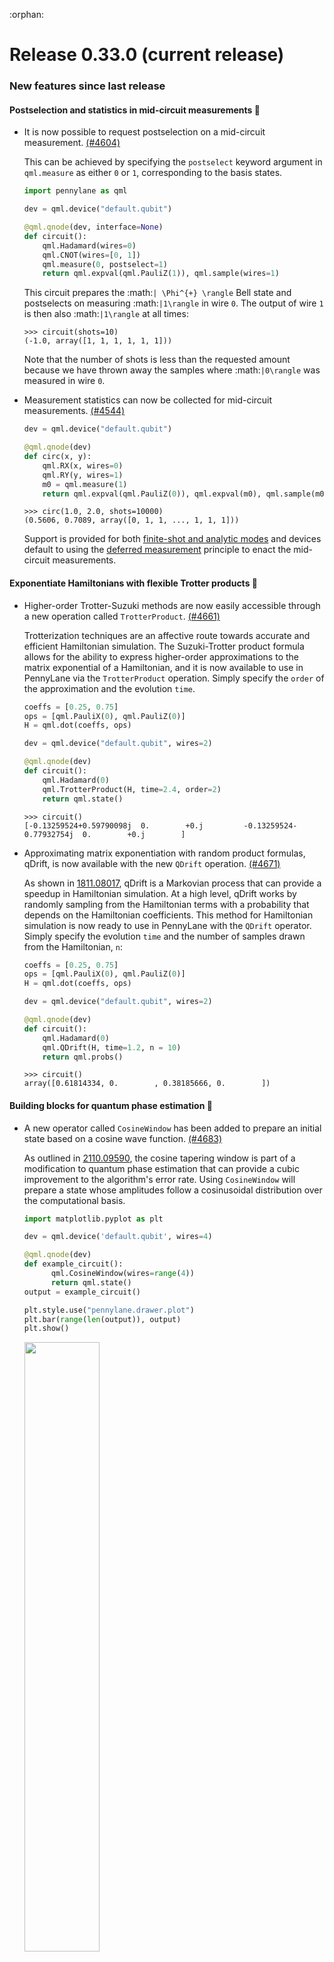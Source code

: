 :orphan:

# Release 0.33.0 (current release)

<h3>New features since last release</h3>

<h4>Postselection and statistics in mid-circuit measurements 📌</h4>

* It is now possible to request postselection on a mid-circuit measurement.
  [(#4604)](https://github.com/PennyLaneAI/pennylane/pull/4604)

  This can be achieved by specifying the `postselect` keyword argument in `qml.measure` as either
  `0` or `1`, corresponding to the basis states.

  ```python
  import pennylane as qml

  dev = qml.device("default.qubit")

  @qml.qnode(dev, interface=None)
  def circuit():
      qml.Hadamard(wires=0)
      qml.CNOT(wires=[0, 1])
      qml.measure(0, postselect=1)
      return qml.expval(qml.PauliZ(1)), qml.sample(wires=1)
  ```
  
  This circuit prepares the :math:`| \Phi^{+} \rangle` Bell state and postselects on measuring
  :math:`|1\rangle` in wire `0`. The output of wire `1` is then also :math:`|1\rangle`
  at all times:

  ```pycon
  >>> circuit(shots=10)
  (-1.0, array([1, 1, 1, 1, 1, 1]))
  ```

  Note that the number of shots is less than the requested amount because we have thrown away the
  samples where :math:`|0\rangle` was measured in wire `0`.

* Measurement statistics can now be collected for mid-circuit measurements.
  [(#4544)](https://github.com/PennyLaneAI/pennylane/pull/4544)

  ```python
  dev = qml.device("default.qubit")

  @qml.qnode(dev)
  def circ(x, y):
      qml.RX(x, wires=0)
      qml.RY(y, wires=1)
      m0 = qml.measure(1)
      return qml.expval(qml.PauliZ(0)), qml.expval(m0), qml.sample(m0)
  ```

  ```pycon
  >>> circ(1.0, 2.0, shots=10000)
  (0.5606, 0.7089, array([0, 1, 1, ..., 1, 1, 1]))
  ```
  
  Support is provided for both
  [finite-shot and analytic modes](https://docs.pennylane.ai/en/stable/introduction/circuits.html#shots)
  and devices default to using the
  [deferred measurement](https://docs.pennylane.ai/en/stable/code/api/pennylane.defer_measurements.html)
  principle to enact the mid-circuit measurements.

<h4>Exponentiate Hamiltonians with flexible Trotter products 🐖</h4>

* Higher-order Trotter-Suzuki methods are now easily accessible through a new operation
  called `TrotterProduct`.
  [(#4661)](https://github.com/PennyLaneAI/pennylane/pull/4661)

  Trotterization techniques are an affective route towards accurate and efficient
  Hamiltonian simulation. The Suzuki-Trotter product formula allows for the ability
  to express higher-order approximations to the matrix exponential of a Hamiltonian, 
  and it is now available to use in PennyLane via the `TrotterProduct` operation. 
  Simply specify the `order` of the approximation and the evolution `time`.

  ```python
  coeffs = [0.25, 0.75]
  ops = [qml.PauliX(0), qml.PauliZ(0)]
  H = qml.dot(coeffs, ops)

  dev = qml.device("default.qubit", wires=2)

  @qml.qnode(dev)
  def circuit():
      qml.Hadamard(0)
      qml.TrotterProduct(H, time=2.4, order=2)
      return qml.state()
  ```

  ```pycon
  >>> circuit()
  [-0.13259524+0.59790098j  0.        +0.j         -0.13259524-0.77932754j  0.        +0.j        ]
  ```

* Approximating matrix exponentiation with random product formulas, qDrift, is now available with the new `QDrift`
  operation.
  [(#4671)](https://github.com/PennyLaneAI/pennylane/pull/4671)

  As shown in [1811.08017](https://arxiv.org/pdf/1811.08017.pdf), qDrift is a Markovian process that can provide
  a speedup in Hamiltonian simulation. At a high level, qDrift works by randomly sampling from the Hamiltonian 
  terms with a probability that depends on the Hamiltonian coefficients. This method for Hamiltonian
  simulation is now ready to use in PennyLane with the `QDrift` operator. Simply specify the evolution `time`
  and the number of samples drawn from the Hamiltonian, `n`:
  
  ```python
  coeffs = [0.25, 0.75]
  ops = [qml.PauliX(0), qml.PauliZ(0)]
  H = qml.dot(coeffs, ops)

  dev = qml.device("default.qubit", wires=2)

  @qml.qnode(dev)
  def circuit():
      qml.Hadamard(0)
      qml.QDrift(H, time=1.2, n = 10)
      return qml.probs()
  ```

  ```pycon
  >>> circuit()
  array([0.61814334, 0.        , 0.38185666, 0.        ])
  ```

<h4>Building blocks for quantum phase estimation 🧱</h4>

* A new operator called `CosineWindow` has been added to prepare an initial state based on a cosine wave function.
  [(#4683)](https://github.com/PennyLaneAI/pennylane/pull/4683)

  As outlined in [2110.09590](https://arxiv.org/pdf/2110.09590.pdf), the cosine tapering window is part of a modification
  to quantum phase estimation that can provide a cubic improvement to the algorithm's error rate. Using `CosineWindow` will 
  prepare a state whose amplitudes follow a cosinusoidal distribution over the computational basis.

  ```python
  import matplotlib.pyplot as plt

  dev = qml.device('default.qubit', wires=4)

  @qml.qnode(dev)
  def example_circuit():
        qml.CosineWindow(wires=range(4))
        return qml.state()
  output = example_circuit()

  plt.style.use("pennylane.drawer.plot")
  plt.bar(range(len(output)), output)
  plt.show()
  ```

  <img src="https://docs.pennylane.ai/en/stable/_images/cosine_window.png" width=50%/>

* Controlled gate sequences raised to decreasing powers, a sub-block in quantum phase estimation, can now be created with the new 
  `CtrlSequence` operator.
  [(#4707)](https://github.com/PennyLaneAI/pennylane/pull/4707/)

  To use `CtrlSequence`, specify the controlled unitary operator and the control wires, `control`:

  ```python
  dev = qml.device("default.qubit", wires = 4)

  @qml.qnode(dev)
  def circuit():
      for i in range(3):
          qml.Hadamard(wires = i)
      qml.ControlledSequence(qml.RX(0.25, wires = 3), control = [0, 1, 2])
      qml.adjoint(qml.QFT)(wires = range(3))
      return qml.probs(wires = range(3))
  ```

  ```pycon
  >>> print(circuit())
  [0.92059345 0.02637178 0.00729619 0.00423258 0.00360545 0.00423258 0.00729619 0.02637178]
  ```
  
<h4>New device capabilities, integration with Catalyst, and more! ⚗️</h4>

* `default.qubit` now uses the new `qml.devices.Device` API and functionality in
  `qml.devices.qubit`. If you experience any issues with the updated `default.qubit`, please let us
  know by [posting an issue](https://github.com/PennyLaneAI/pennylane/issues/new/choose). 
  The old version of the device is still
  accessible by the short name `default.qubit.legacy`, or directly via `qml.devices.DefaultQubitLegacy`.
  [(#4594)](https://github.com/PennyLaneAI/pennylane/pull/4594)
  [(#4436)](https://github.com/PennyLaneAI/pennylane/pull/4436)
  [(#4620)](https://github.com/PennyLaneAI/pennylane/pull/4620)
  [(#4632)](https://github.com/PennyLaneAI/pennylane/pull/4632)

  This changeover has a number of benefits for `default.qubit`, including:

  * The number of wires is now optional — simply having `qml.device("default.qubit")` is valid! If
    wires are not provided at instantiation, the device automatically infers the required number of
    wires for each circuit provided for execution.

    ```python
    dev = qml.device("default.qubit")

    @qml.qnode(dev)
    def circuit():
        qml.PauliZ(0)
        qml.RZ(0.1, wires=1)
        qml.Hadamard(2)
        return qml.state()
    ```

    ```pycon
    >>> print(qml.draw(circuit)())
    0: ──Z────────┤  State
    1: ──RZ(0.10)─┤  State
    2: ──H────────┤  State
    ```

  * `default.qubit` is no longer silently swapped out with an interface-appropriate device when the
    backpropagation differentiation method is used. For example, consider:

    ```python
    import jax

    dev = qml.device("default.qubit", wires=1)

    @qml.qnode(dev, diff_method="backprop")
    def f(x):
        qml.RX(x, wires=0)
        return qml.expval(qml.PauliZ(0))
    
    f(jax.numpy.array(0.2))
    ```
    
    In previous versions of PennyLane, the device will be swapped for the JAX equivalent:

    ```pycon
    >>> f.device
    <DefaultQubitJax device (wires=1, shots=None) at 0x7f8c8bff50a0>
    >>> f.device == dev
    False
    ```
    
    Now, `default.qubit` can itself dispatch to all the interfaces in a backprop-compatible way
    and hence does not need to be swapped:

    ```pycon
    >>> f.device
    <default.qubit device (wires=1) at 0x7f20d043b040>
    >>> f.device == dev
    True
    ```

* A QNode that has been decorated with `qjit` from PennyLane's
  [Catalyst](https://docs.pennylane.ai/projects/catalyst) library for just-in-time hybrid
  compilation is now compatible with `qml.draw`.
  [(#4609)](https://github.com/PennyLaneAI/pennylane/pull/4609)

  ```python
  import catalyst

  @catalyst.qjit
  @qml.qnode(qml.device("lightning.qubit", wires=3))
  def circuit(x, y, z, c):
      """A quantum circuit on three wires."""

      @catalyst.for_loop(0, c, 1)
      def loop(i):
          qml.Hadamard(wires=i)

      qml.RX(x, wires=0)
      loop()  
      qml.RY(y, wires=1)
      qml.RZ(z, wires=2)
      return qml.expval(qml.PauliZ(0))
  
  draw = qml.draw(circuit, decimals=None)(1.234, 2.345, 3.456, 1)
  ```
  
  ```pycon
  >>> print(draw)
  0: ──RX──H──┤  <Z>
  1: ──H───RY─┤
  2: ──RZ─────┤
  ```

<h3>Improvements 🛠</h3>

<h4>More PyTrees!</h4>

* `MeasurementProcess` and `QuantumScript` objects are now registered as JAX PyTrees.
  [(#4607)](https://github.com/PennyLaneAI/pennylane/pull/4607)
  [(#4608)](https://github.com/PennyLaneAI/pennylane/pull/4608)

  It is now possible to JIT-compile functions with arguments that are a `MeasurementProcess` or
  a `QuantumScript`:

  ```python
  import jax

  tape0 = qml.tape.QuantumTape([qml.RX(1.0, 0), qml.RY(0.5, 0)], [qml.expval(qml.PauliZ(0))])
  dev = qml.device('lightning.qubit', wires=5)

  execute_kwargs = {"device": dev, "gradient_fn": qml.gradients.param_shift, "interface":"jax"}

  jitted_execute = jax.jit(qml.execute, static_argnames=execute_kwargs.keys())
  jitted_execute((tape0, ), **execute_kwargs)
  ```

<h4>Improving QChem and existing algorithms</h4>

* Computationally expensive functions in `integrals.py`, `electron_repulsion` and `_hermite_coulomb`, have
  been modified to replace indexing with slicing for better compatibility with JAX.
  [(#4685)](https://github.com/PennyLaneAI/pennylane/pull/4685)

* `qml.qchem.import_state` has been extended to import more quantum chemistry wavefunctions, 
  from MPS, DMRG and SHCI classical calculations performed with the Block2 and Dice libraries.
  [#4523](https://github.com/PennyLaneAI/pennylane/pull/4523)
  [#4524](https://github.com/PennyLaneAI/pennylane/pull/4524)
  [#4626](https://github.com/PennyLaneAI/pennylane/pull/4626)
  [#4634](https://github.com/PennyLaneAI/pennylane/pull/4634)

  Check out our [how-to guide](https://pennylane.ai/qml/demos/tutorial_initial_state_preparation)
  to learn more about how PennyLane integrates with your favourite quantum chemistry libraries.

* The qchem `fermionic_dipole` and `particle_number` functions have been updated to use a
  `FermiSentence`. The deprecated features for using tuples to represent fermionic operations are
  removed.
  [(#4546)](https://github.com/PennyLaneAI/pennylane/pull/4546)
  [(#4556)](https://github.com/PennyLaneAI/pennylane/pull/4556)

* The tensor-network template `qml.MPS` now supports changing the `offset` between subsequent blocks for more flexibility.
  [(#4531)](https://github.com/PennyLaneAI/pennylane/pull/4531)

* Builtin types support with `qml.pauli_decompose` have been improved.
  [(#4577)](https://github.com/PennyLaneAI/pennylane/pull/4577)

* `AmplitudeEmbedding` now inherits from `StatePrep`, allowing for it to not be decomposed
  when at the beginning of a circuit, thus behaving like `StatePrep`.
  [(#4583)](https://github.com/PennyLaneAI/pennylane/pull/4583)

* `qml.cut_circuit` is now compatible with circuits that compute the expectation values of Hamiltonians 
  with two or more terms.
  [(#4642)](https://github.com/PennyLaneAI/pennylane/pull/4642)

<h4>Next-generation device API</h4>

* `default.qubit` now tracks the number of equivalent qpu executions and total shots
  when the device is sampling. Note that `"simulations"` denotes the number of simulation passes, whereas
  `"executions"` denotes how many different computational bases need to be sampled in. Additionally, the
  new `default.qubit` tracks the results of `device.execute`.
  [(#4628)](https://github.com/PennyLaneAI/pennylane/pull/4628)
  [(#4649)](https://github.com/PennyLaneAI/pennylane/pull/4649)

* `DefaultQubit` can now accept a `jax.random.PRNGKey` as a `seed` to set the key for the JAX pseudo random 
  number generator when using the JAX interface. This corresponds to the `prng_key` on 
  `default.qubit.jax` in the old API.
  [(#4596)](https://github.com/PennyLaneAI/pennylane/pull/4596)

* The `JacobianProductCalculator` abstract base class and implementations `TransformJacobianProducts`
  `DeviceDerivatives`, and `DeviceJacobianProducts` have been added to `pennylane.interfaces.jacobian_products`.
  [(#4435)](https://github.com/PennyLaneAI/pennylane/pull/4435)
  [(#4527)](https://github.com/PennyLaneAI/pennylane/pull/4527)
  [(#4637)](https://github.com/PennyLaneAI/pennylane/pull/4637)

* `DefaultQubit` dispatches to a faster implementation for applying `ParametrizedEvolution` to a state
  when it is more efficient to evolve the state than the operation matrix.
  [(#4598)](https://github.com/PennyLaneAI/pennylane/pull/4598)
  [(#4620)](https://github.com/PennyLaneAI/pennylane/pull/4620)

* Wires can be provided to the new device API.
  [(#4538)](https://github.com/PennyLaneAI/pennylane/pull/4538)
  [(#4562)](https://github.com/PennyLaneAI/pennylane/pull/4562)

* `qml.sample()` in the new device API now returns a `np.int64` array instead of `np.bool8`.
  [(#4539)](https://github.com/PennyLaneAI/pennylane/pull/4539)

* The new device API now has a `repr()` method.
  [(#4562)](https://github.com/PennyLaneAI/pennylane/pull/4562)

* `DefaultQubit` now works as expected with measurement processes that don't specify wires.
  [(#4580)](https://github.com/PennyLaneAI/pennylane/pull/4580)

* Various improvements to measurements have been made for feature parity between `default.qubit.legacy` and
  the new `DefaultQubit`. This includes not trying to squeeze batched `CountsMP` results and implementing
  `MutualInfoMP.map_wires`.
  [(#4574)](https://github.com/PennyLaneAI/pennylane/pull/4574)

* `devices.qubit.simulate` now accepts an interface keyword argument. If a QNode with `DefaultQubit`
  specifies an interface, the result will be computed with that interface.
  [(#4582)](https://github.com/PennyLaneAI/pennylane/pull/4582)

* `ShotAdaptiveOptimizer` has been updated to pass shots to QNode executions instead of overriding
  device shots before execution. This makes it compatible with the new device API.
  [(#4599)](https://github.com/PennyLaneAI/pennylane/pull/4599)

* `pennylane.devices.preprocess` now offers the transforms `decompose`, `validate_observables`, `validate_measurements`,
  `validate_device_wires`, `validate_multiprocessing_workers`, `warn_about_trainable_observables`,
  and `no_sampling` to assist in constructing devices under the new device API.
  [(#4659)](https://github.com/PennyLaneAI/pennylane/pull/4659)

* Updated `qml.device`, `devices.preprocessing` and the `tape_expand.set_decomposition` context 
  manager to bring `DefaultQubit` to feature parity with `default.qubit.legacy` with regards to 
  using custom decompositions. The `DefaultQubit` device can now be included in a `set_decomposition` 
  context or initialized with a `custom_decomps` dictionary, as well as a custom `max_depth` for 
  decomposition.
  [(#4675)](https://github.com/PennyLaneAI/pennylane/pull/4675)

<h4>Other improvements</h4>

* The `StateMP` measurement now accepts a wire order (e.g., a device wire order). The `process_state`
  method will re-order the given state to go from the inputted wire-order to the process's wire-order.
  If the process's wire-order contains extra wires, it will assume those are in the zero-state.
  [(#4570)](https://github.com/PennyLaneAI/pennylane/pull/4570)
  [(#4602)](https://github.com/PennyLaneAI/pennylane/pull/4602)

* Methods called `add_transform` and `insert_front_transform`  have been added to `TransformProgram`.
  [(#4559)](https://github.com/PennyLaneAI/pennylane/pull/4559)

* Instances of the `TransformProgram` class can now be added together.
  [(#4549)](https://github.com/PennyLaneAI/pennylane/pull/4549)

* Transforms can now be applied to devices following the new device API.
 [(#4667)](https://github.com/PennyLaneAI/pennylane/pull/4667)

* All gradient transforms have been updated to the new transform program system.
 [(#4595)](https://github.com/PennyLaneAI/pennylane/pull/4595)

* Multi-controlled operations with a single-qubit special unitary target can now automatically decompose.
  [(#4697)](https://github.com/PennyLaneAI/pennylane/pull/4697)

* `pennylane.defer_measurements` will now exit early if the input does not contain mid circuit measurements.
  [(#4659)](https://github.com/PennyLaneAI/pennylane/pull/4659)

* The density matrix aspects of `StateMP` have been split into their own measurement
  process called `DensityMatrixMP`.
  [(#4558)](https://github.com/PennyLaneAI/pennylane/pull/4558)

* `StateMeasurement.process_state` now assumes that the input is flat. `ProbabilityMP.process_state` has
  been updated to reflect this assumption and avoid redundant reshaping.
  [(#4602)](https://github.com/PennyLaneAI/pennylane/pull/4602)

* `qml.exp` returns a more informative error message when decomposition is unavailable for non-unitary operators.
  [(#4571)](https://github.com/PennyLaneAI/pennylane/pull/4571)

* Added `qml.math.get_deep_interface` to get the interface of a scalar hidden deep in lists or tuples.
  [(#4603)](https://github.com/PennyLaneAI/pennylane/pull/4603)

* Updated `qml.math.ndim` and `qml.math.shape` to work with built-in lists or tuples that contain
  interface-specific scalar dat (e.g., `[(tf.Variable(1.1), tf.Variable(2.2))]`).
  [(#4603)](https://github.com/PennyLaneAI/pennylane/pull/4603)

* When decomposing a unitary matrix with `one_qubit_decomposition` and opting to include the `GlobalPhase` 
  in the decomposition, the phase is no longer cast to `dtype=complex`.
  [(#4653)](https://github.com/PennyLaneAI/pennylane/pull/4653)

* `_qfunc_output` has been removed from `QuantumScript`, as it is no longer necessary. There is
  still a `_qfunc_output` property on `QNode` instances.
  [(#4651)](https://github.com/PennyLaneAI/pennylane/pull/4651)

* `qml.data.load` properly handles parameters that come after `'full'`
  [(#4663)](https://github.com/PennyLaneAI/pennylane/pull/4663)

* The `qml.jordan_wigner` function has been modified to optionally remove the imaginary components
  of the computed qubit operator, if imaginary components are smaller than a threshold. 
  [(#4639)](https://github.com/PennyLaneAI/pennylane/pull/4639)

* `qml.data.load` correctly performs a full download of the dataset after a partial download of the
  same dataset has already been performed.
  [(#4681)](https://github.com/PennyLaneAI/pennylane/pull/4681)
  
* The performance of `qml.data.load()` has been improved when partially loading a dataset
  [(#4674)](https://github.com/PennyLaneAI/pennylane/pull/4674)

* Plots generated with the `pennylane.drawer.plot` style of `matplotlib.pyplot` now have black
  axis labels and are generated at a default DPI of 300.
  [(#4690)](https://github.com/PennyLaneAI/pennylane/pull/4690)

* Shallow copies of the `QNode` now also copy the `execute_kwargs` and transform program. When applying
  a transform to a `QNode`, the new qnode is only a shallow copy of the original and thus keeps the same
  device.
  [(#4736)](https://github.com/PennyLaneAI/pennylane/pull/4736)

<h3>Breaking changes 💔</h3>

* `qml.defer_measurements` now raises an error if a transformed circuit measures `qml.probs`,
  `qml.sample`, or `qml.counts` without any wires or observable, or if it measures `qml.state`.
  [(#4701)](https://github.com/PennyLaneAI/pennylane/pull/4701)

* The device test suite now converts device keyword arguments to integers or floats if possible.
  [(#4640)](https://github.com/PennyLaneAI/pennylane/pull/4640)

* `MeasurementProcess.eigvals()` now raises an `EigvalsUndefinedError` if the measurement observable
  does not have eigenvalues.
  [(#4544)](https://github.com/PennyLaneAI/pennylane/pull/4544)

* The `__eq__` and `__hash__` methods of `Operator` and `MeasurementProcess` no longer rely on the
  object's address in memory. Using `==` with operators and measurement processes will now behave the
  same as `qml.equal`, and objects of the same type with the same data and hyperparameters will have
  the same hash.
  [(#4536)](https://github.com/PennyLaneAI/pennylane/pull/4536)

  In the following scenario, the second and third code blocks show the previous and current behaviour
  of operator and measurement process equality, determined by `==`:

  ```python
  op1 = qml.PauliX(0)
  op2 = qml.PauliX(0)
  op3 = op1
  ```

  Old behaviour:

  ```pycon
  >>> op1 == op2
  False
  >>> op1 == op3
  True
  ```

  New behaviour:

  ```pycon
  >>> op1 == op2
  True
  >>> op1 == op3
  True
  ```

  The `__hash__` dunder method defines the hash of an object. The default hash of an object
  is determined by the objects memory address. However, the new hash is determined by the
  properties and attributes of operators and measurement processes. Consider the scenario below.
  The second and third code blocks show the previous and current behaviour.

  ```python
  op1 = qml.PauliX(0)
  op2 = qml.PauliX(0)
  ```

  Old behaviour:

  ```pycon
  >>> print({op1, op2})
  {PauliX(wires=[0]), PauliX(wires=[0])}
  ```

  New behaviour:

  ```pycon
  >>> print({op1, op2})
  {PauliX(wires=[0])}
  ```

* The old return type and associated functions `qml.enable_return` and `qml.disable_return` have been removed.
  [(#4503)](https://github.com/PennyLaneAI/pennylane/pull/4503)

* The `mode` keyword argument in `QNode` has been removed. Please use `grad_on_execution` instead.
  [(#4503)](https://github.com/PennyLaneAI/pennylane/pull/4503)

* The CV observables `qml.X` and `qml.P` have been removed. Please use `qml.QuadX` and `qml.QuadP` instead.
  [(#4533)](https://github.com/PennyLaneAI/pennylane/pull/4533)

* The `sampler_seed` argument of `qml.gradients.spsa_grad` has been removed.
  Instead, the `sampler_rng` argument should be set, either to an integer value, which will be used
  to create a PRNG internally, or to a NumPy pseudo-random number generator (PRNG) created via
  `np.random.default_rng(seed)`.
  [(#4550)](https://github.com/PennyLaneAI/pennylane/pull/4550)

* The `QuantumScript.set_parameters` method and the `QuantumScript.data` setter have
  been removed. Please use `QuantumScript.bind_new_parameters` instead.
  [(#4548)](https://github.com/PennyLaneAI/pennylane/pull/4548)

* The method `tape.unwrap()` and corresponding `UnwrapTape` and `Unwrap` classes have been removed.
  Instead of `tape.unwrap()`, use `qml.transforms.convert_to_numpy_parameters`.
  [(#4535)](https://github.com/PennyLaneAI/pennylane/pull/4535)

* The `RandomLayers.compute_decomposition` keyword argument `ratio_imprivitive` has been changed to
  `ratio_imprim` to match the call signature of the operation.
  [(#4552)](https://github.com/PennyLaneAI/pennylane/pull/4552)

* The private `TmpPauliRot` operator used for `SpecialUnitary` no longer decomposes to nothing
  when the theta value is trainable.
  [(#4585)](https://github.com/PennyLaneAI/pennylane/pull/4585)

* `ProbabilityMP.marginal_prob` has been removed. Its contents have been moved into `process_state`,
  which effectively just called `marginal_prob` with `np.abs(state) ** 2`.
  [(#4602)](https://github.com/PennyLaneAI/pennylane/pull/4602)

<h3>Deprecations 👋</h3>

* The following decorator syntax for transforms has been deprecated and will raise a warning:
  [(#4457)](https://github.com/PennyLaneAI/pennylane/pull/4457/)

  ```python
  @transform_fn(**transform_kwargs)
  @qml.qnode(dev)
  def circuit():
      ...
  ```
  
  If you are using a transform that has supporting `transform_kwargs`, please call the
  transform directly using `circuit = transform_fn(circuit, **transform_kwargs)`,
  or use `functools.partial`:

  ```python
  @functools.partial(transform_fn, **transform_kwargs)
  @qml.qnode(dev)
  def circuit():
      ...
  ```

* The `prep` keyword argument in `QuantumScript` has been deprecated and will be removed from `QuantumScript`.
  `StatePrepBase` operations should be placed at the beginning of the `ops` list instead.
  [(#4554)](https://github.com/PennyLaneAI/pennylane/pull/4554)

* `qml.gradients.pulse_generator` has been renamed to `qml.gradients.pulse_odegen` to adhere to paper naming conventions. During v0.33, `pulse_generator`
  is still available but raises a warning.
  [(#4633)](https://github.com/PennyLaneAI/pennylane/pull/4633)

<h3>Documentation 📝</h3>

* A warning section in the docstring for `DefaultQubit` regarding the start method used in multiprocessing has been added.
  This may help users circumvent issues arising in Jupyter notebooks on macOS for example.
  [(#4622)](https://github.com/PennyLaneAI/pennylane/pull/4622)

* Documentation improvements to the new device API have been made. The documentation now correctly states that interface-specific
  parameters are only passed to the device for backpropagation derivatives. 
  [(#4542)](https://github.com/PennyLaneAI/pennylane/pull/4542)

* Functions for qubit-simulation to the `qml.devices` sub-page of the "Internal" section have been added.
  Note that these functions are unstable while device upgrades are underway.
  [(#4555)](https://github.com/PennyLaneAI/pennylane/pull/4555)

* A documentation improvement to the usage example in the `qml.QuantumMonteCarlo` page has been made.
  An integral was missing the differential :math:`dx`.
  [(#4593)](https://github.com/PennyLaneAI/pennylane/pull/4593)  

* A documentation improvement for the use of the `pennylane` style of `qml.drawer` and the
  `pennylane.drawer.plot` style of `matplotlib.pyplot` has been made by clarifying the use of the default font.
  [(#4690)](https://github.com/PennyLaneAI/pennylane/pull/4690)

<h3>Bug fixes 🐛</h3>

* Fixed `LocalHilbertSchmidt.compute_decomposition` so that the template can be used in a QNode.
  [(#4719)](https://github.com/PennyLaneAI/pennylane/pull/4719)

* Fixes `transforms.transpile` with arbitrary measurement processes.
  [(#4732)](https://github.com/PennyLaneAI/pennylane/pull/4732)

* Providing `work_wires=None` to `qml.GroverOperator` no longer interprets `None` as a wire.
  [(#4668)](https://github.com/PennyLaneAI/pennylane/pull/4668)

* Fixed an issue where the `__copy__` method of the `qml.Select()` operator attempted to access un-initialized data.
  [(#4551)](https://github.com/PennyLaneAI/pennylane/pull/4551)

* Fixed the `skip_first` option in `expand_tape_state_prep`.
  [(#4564)](https://github.com/PennyLaneAI/pennylane/pull/4564)

* `convert_to_numpy_parameters` now uses `qml.ops.functions.bind_new_parameters`. This reinitializes the operation and
  makes sure everything references the new NumPy parameters.
  [(#4540)](https://github.com/PennyLaneAI/pennylane/pull/4540)

* `tf.function` no longer breaks `ProbabilityMP.process_state`, which is needed by new devices.
  [(#4470)](https://github.com/PennyLaneAI/pennylane/pull/4470)

* Fixed unit tests for `qml.qchem.mol_data`.
  [(#4591)](https://github.com/PennyLaneAI/pennylane/pull/4591)

* Fixed `ProbabilityMP.process_state` so that it allows for proper Autograph compilation. Without this,
  decorating a QNode that returns an `expval` with `tf.function` would fail when computing the
  expectation.
  [(#4590)](https://github.com/PennyLaneAI/pennylane/pull/4590)

* The `torch.nn.Module` properties are now accessible on a `pennylane.qnn.TorchLayer`.
  [(#4611)](https://github.com/PennyLaneAI/pennylane/pull/4611)

* `qml.math.take` with Pytorch now returns `tensor[..., indices]` when the user requests
  the last axis (`axis=-1`). Without the fix, it would wrongly return `tensor[indices]`.
  [(#4605)](https://github.com/PennyLaneAI/pennylane/pull/4605)

* Ensured the logging `TRACE` level works with gradient-free execution.
  [(#4669)](https://github.com/PennyLaneAI/pennylane/pull/4669)

<h3>Contributors ✍️</h3>

This release contains contributions from (in alphabetical order):

Guillermo Alonso,
Utkarsh Azad,
Thomas Bromley,
Isaac De Vlugt,
Jack Brown,
Stepan Fomichev,
Joana Fraxanet,
Diego Guala,
Soran Jahangiri,
Edward Jiang,
Korbinian Kottmann,
Ivana Kurečić
Christina Lee,
Lillian M. A. Frederiksen,
Vincent Michaud-Rioux,
Romain Moyard,
Daniel F. Nino,
Lee James O'Riordan,
Mudit Pandey,
Matthew Silverman,
Jay Soni.
